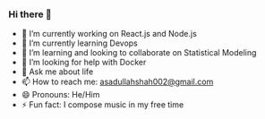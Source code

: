 ### Hi there 👋

<!--
**Asadullahshah/Asadullahshah** is a ✨ _special_ ✨ repository because its `README.md` (this file) appears on your GitHub profile.

Here are some ideas to get you started:
-->

- 🔭 I’m currently working on React.js and Node.js
- 🌱 I’m currently learning Devops
- 👯 I’m learning and looking to collaborate on Statistical Modeling 
- 🤔 I’m looking for help with Docker
- 💬 Ask me about life
 - 📫 How to reach me: asadullahshah002@gmail.com
 - 😄 Pronouns: He/Him
 - ⚡ Fun fact: I compose music in my free time
